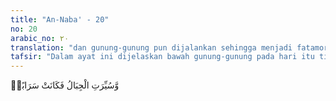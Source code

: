 ```yaml
---
title: "An-Naba' - 20"
no: 20
arabic_no: ٢٠
translation: "dan gunung-gunung pun dijalankan sehingga menjadi fatamorgana."
tafsir: "Dalam ayat ini dijelaskan bawah gunung-gunung pada hari itu tidak lagi seperti sediakala, tetapi akan diguncang sehingga hancur lebur seperti kabut yang dari jauh kelihatan seperti bayangan air. Akan tetapi jika didekati, ternyata tidak ada apa-apa karena bagian-bagiannya telah terpecah belah, dihancurkan, dan beterbangan ke mana-mana.\n\nFirman Allah dalam hal ini:\n\nDan diangkatlah bumi dan gunung-gunung, lalu dibenturkan keduanya sekali benturan. (al-haqqah/69: 14)\n\nKemudian dalam ayat yang lain Allah berfirman:\n\nDan gunung-gunung dihancurluluhkan sehancur-hancurnya, maka jadilah ia debu yang beterbangan. (al-Waqi'ah/56: 5-6)\n\nKemudian gunung-gunung itu akan dihancurleburkan seperti debu yang beterbangan seperti dijelaskan dalam firman Allah:\n\nDan gunung-gunung seperti bulu yang dihambur-hamburkan. (al-Qari'ah/101: 5)\n\nAyat 17-20 dari Surah an-Naba'/78 di atas tampaknya berbicara mengenai terjadinya kiamat. Pada ayat yang dibahas, ada penggambaran mengenai tiupan sangkakala. Ada ayat lain yang juga menggunakan kata sangkakala atau trompet dalam menggambarkan kiamat, seperti Surah an-Nazi'at/79: 6-9, \"(Sungguh, kamu akan dibangkitkan) pada hari ketika tiupan pertama mengguncangkan alam, (tiupan pertama) itu diiringi dengan tiupan kedua. Hati manusia pada waktu itu merasa sangat takut, pandangannya tunduk.\"\n\nKeempat ayat di atas membahas tentang apa yang akan terjadi saat terjadinya hari kiamat. Salah satu kejadian pada hari itu adalah gempa bumi yang sangat dahsyat. Pada ayat 6-9 Surah an-Nazi'at/79, peristiwa gempa, mungkin saja bumi, digambarkan dengan kata \"tiupan\". \n\nApabila kita perhatikan ayat 6 dan 7 dari Surah an-Nazi'at/79 di atas tampak adanya kemiripan dalam gambaran tentang hari kiamat. Namun ada dua pendapat mengenai penggambarannya. Di satu pihak, para ulama menginterpretasikan kata ar-rajifah sebagai bunyi trompet yang pertama, dan ar-radifah adalah tiupan trompet yang kedua. Di pihak lain, ar-rajifah dinyatakan sebagai bumi, dan ar-radifah sebagai saat terjadinya pengadilan. Ada juga yang menginterpretasikan ar-rajifah sebagai kekacauan dari unsur-unsur bumi, sedangkan ar-radifah adalah gempa buminya. Tampaknya pendapat terakhir yang lebih realistis. Tidak ada beda antara kekacauan unsur-unsur bumi dan gempa bumi.\n\nAkan tetapi tampaknya ada pendapat lain yang lebih masuk akal. Mungkin kedua kata yang coba diinterpretasikan oleh banyak ulama sebenarnya menunjukkan adanya gempa utama dan gempa susulan, seperti dapat dilihat pada terjemahan dan tafsir ayat 6 dan 7 Surah an-Nazi'at/79 dalam Tafsir Al-Misbah, \"Pada hari ketika berguncang-guncangan yang dahsyat, diikuti oleh yang mengiringi (nya).\" \n\nSebelum terjadinya gempa utama (main shock), beberapa gempa kecil (fore shock) akan mengawalinya. Setelah gempa utama terjadi maka diikuti oleh gempa susulan (after shocks) yang kekuatannya lebih kecil dan jumlahnya banyak sekali. Lambat laun gempa susulan ini menurun baik jumlah maupun kekuatannya. \n\nPerlu diketahui bahwa gempa awal sulit diidentifikasi. Umumnya gempa utama langsung datang, dan memorak-porandakan segalanya tanpa memperlihatkan adanya gempa awal. Sebagai gambaran adalah gempa Aceh yang terjadi pada tanggal 26 Desember 2004 dengan magnitudo Mw=9,3 datang tanpa gempa awal. Gempa yang mematahkan dasar laut sepanjang hampir 1000 km ini menimbulkan tsunami dan menghancurkan wilayah yang berada di sekitar Lautan Hindia. Gempa Aceh ini kemudian memicu gempa Nias dengan kekuatan sangat besar pula, yakni Mw=8,7. Jadi, pada hakikatnya gempa Nias bukan gempa susulan melainkan gempa yang dipicu oleh gempa besar yang pertama. Baik gempa Aceh maupun gempa Nias diikuti gempa susulan masing-masing. Dengan gambaran tersebut, gempa bumi yang datang pada hari kiamat akan jauh lebih dahsyat dan mampu memicu gempa-gempa yang sama dahsyatnya sehingga bumi hancur lebur."
---
```

وَّسُيِّرَتِ الْجِبَالُ فَكَانَتْ سَرَابًاۗ
